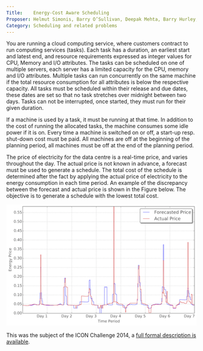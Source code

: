 ```yaml
---
Title:    Energy-Cost Aware Scheduling
Proposer: Helmut Simonis, Barry O’Sullivan, Deepak Mehta, Barry Hurley, Milan De Cauwer
Category: Scheduling and related problems
---
```


You are running a cloud computing service, where customers contract to run
computing services (tasks). Each task has a duration, an earliest start and
latest end, and resource requirements expressed as integer values for CPU,
Memory and I/O attributes. The tasks can be scheduled on one of multiple
servers, each server has a limited capacity for the CPU, memory and I/O
attributes. Multiple tasks can run concurrently on the same machine if the total
resource consumption for all attributes is below the respective capacity. All
tasks must be scheduled within their release and due dates, these dates are set
so that no task stretches over midnight between two days. Tasks can not be
interrupted, once started, they must run for their given duration.

If a machine is used by a task, it must be running at that time. In addition to
the cost of running the allocated tasks, the machine consumes some idle power if
it is on. Every time a machine is switched on or off, a start-up resp. shut-down
cost must be paid. All machines are off at the beginning of the planning period,
all machines must be off at the end of the planning period.

The price of electricity for the data centre is a real-time price, and varies
throughout the day. The actual price is not known in advance, a forecast must be
used to generate a schedule. The total cost of the schedule is determined after
the fact by applying the actual price of electricity to the energy consumption
in each time period. An example of the discrepancy between the forecast and
actual price is shown in the Figure below. The objective is to generate a
schedule with the lowest total cost.

![Energy price data from the Irish electricity market for a sample one-week period.](assets/forecastvactuals_0.png)

This was the subject of the ICON Challenge 2014, a [full formal description is available](assets/iconchallenge.pdf).
